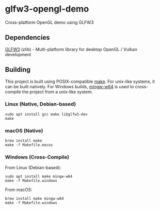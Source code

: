 # glfw3-opengl-demo
Cross-platform OpenGL demo using GLFW3

## Dependencies
[GLFW3](https://www.glfw.org/) (zlib) - Multi-platform library for desktop OpenGL / Vulkan development

## Building
This project is built using POSIX-compatible [make](https://pubs.opengroup.org/onlinepubs/009695399/utilities/make.html).
For unix-like systems, it can be built natively.
For Windows builds, [mingw-w64](http://mingw-w64.org/doku.php) is used to cross-compile the project from a unix-like system.

### Linux (Native, Debian-based)
```
sudo apt install gcc make libglfw3-dev
make
```

### macOS (Native)
```
brew install make
make -f Makefile.macos
```

### Windows (Cross-Compile)
From Linux (Debian-based):
```
sudo apt install make mingw-w64
make -f Makefile.windows
```

From macOS:
```
brew install make mingw-w64
make -f Makefile.windows
```
